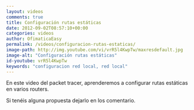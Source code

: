 ```yaml
---
layout: videos
comments: true
title: Configuración rutas estáticas
date: 2012-09-02T08:57:10+00:00
categories: videos
author: OfimaticaEasy
permalink: /videos/configuracion-rutas-estaticas/
image-path: http://img.youtube.com/vi/vrR5l4KwpTw/maxresdefault.jpg
image-alt: "Configuración rutas estáticas"
id-youtube: vrR5l4KwpTw
keywords: "configuracion red local, red local"
---
```

En este video del packet tracer, aprenderemos a configurar rutas 
estáticas en varios routers.

Si tenéis alguna propuesta dejarlo en los comentario.